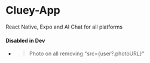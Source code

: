 # Cluey-App
React Native, Expo and AI Chat for all platforms

#### Disabled in Dev 
- > Photo on all <UserAvatar> removing "src={user?.photoURL}"
